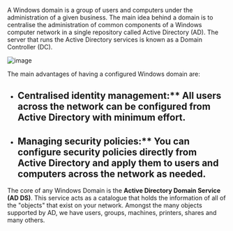 A Windows domain is a group of users and computers under the administration of a given business. The main idea behind a domain is to centralise the administration of common components of a Windows computer network in a single repository called Active Directory (AD). The server that runs the Active Directory services is known as a Domain Controller (DC).

![image](https://github.com/user-attachments/assets/a524d6c2-bdad-4cd5-8b04-4ce14433c2c1)

The main advantages of having a configured Windows domain are:

- ## Centralised identity management:** All users across the network can be configured from Active Directory with minimum effort.
- ## Managing security policies:** You can configure security policies directly from Active Directory and apply them to users and computers across the network as needed.

The core of any Windows Domain is the **Active Directory Domain Service (AD DS)**. This service acts as a catalogue that holds the information of all of the "objects" that exist on your network. Amongst the many objects supported by AD, we have users, groups, machines, printers, shares and many others.
